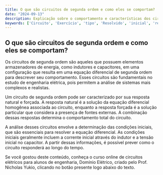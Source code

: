 ```yaml
---
title: O que são circuitos de segunda ordem e como eles se comportam?
date: "2024-09-13"
description: Explicação sobre o comportamento e características dos circuitos de segunda ordem em engenharia elétrica.
keywords: ['Circuito', 'Exercício', 'tipo', 'Resolvido', 'inicial', 'resposta', 'EDO']
---
```


## O que são circuitos de segunda ordem e como eles se comportam?

Os circuitos de segunda ordem são aqueles que possuem elementos armazenadores de energia, como indutores e capacitores, em uma configuração que resulta em uma equação diferencial de segunda ordem para descrever seu comportamento. Esses circuitos são fundamentais no estudo de engenharia elétrica, pois permitem a análise de sistemas mais complexos e realistas.

Um circuito de segunda ordem pode ser caracterizado por sua resposta natural e forçada. A resposta natural é a solução da equação diferencial homogênea associada ao circuito, enquanto a resposta forçada é a solução particular que considera a presença de fontes externas. A combinação dessas respostas determina o comportamento total do circuito.

A análise desses circuitos envolve a determinação das condições iniciais, que são essenciais para resolver a equação diferencial. As condições iniciais geralmente incluem a corrente inicial através do indutor e a tensão inicial no capacitor. A partir dessas informações, é possível prever como o circuito responderá ao longo do tempo.

Se você gostou deste conteúdo, conheça o curso online de circuitos elétricos para alunos de engenharia, Domínio Elétrico, criado pelo Prof. Nicholas Yukio, clicando no botão presente logo abaixo do texto.